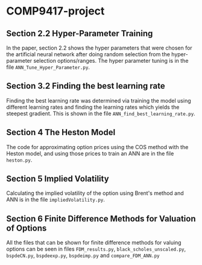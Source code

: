 # COMP9417-project

## Section 2.2 Hyper-Parameter Training
In the paper, section 2.2 shows the hyper parameters that were chosen for the artificial neural network after doing random selection from the hyper-parameter selection options/ranges. The hyper parameter tuning is in the file `ANN_Tune_Hyper_Parameter.py`.

## Section 3.2 Finding the best learning rate
Finding the best learning rate was determined via training the model using different learning rates and finding the learning rates which yields the steepest gradient. This is shown in the file `ANN_find_best_learning_rate.py`.

## Section 4 The Heston Model
The code for approximating option prices using the COS method with the Heston model, and using those prices to train an ANN are in the file `heston.py`.

## Section 5 Implied Volatility
Calculating the implied volatility of the option using Brent's method and ANN is in the file `impliedVolatility.py`.

## Section 6 Finite Difference Methods for Valuation of Options
All the files that can be shown for finite difference methods for valuing options can be seen in files `FDM_results.py`, `black_scholes_unscaled.py`, `bspdeCN.py`, `bspdeexp.py`, `bspdeimp.py` and `compare_FDM_ANN.py`

